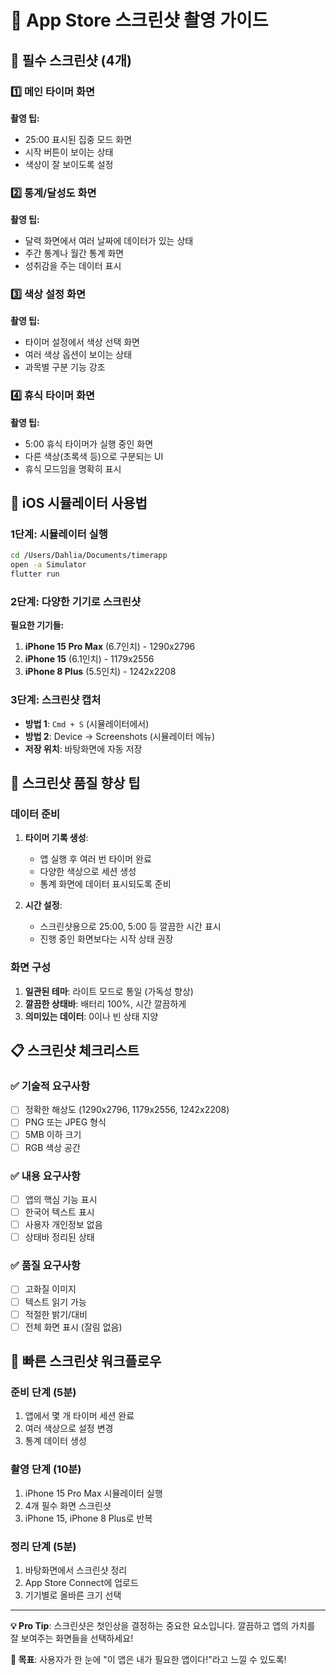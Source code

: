 # 📸 App Store 스크린샷 촬영 가이드

## 🎯 필수 스크린샷 (4개)

### 1️⃣ 메인 타이머 화면
**촬영 팁:**
- 25:00 표시된 집중 모드 화면
- 시작 버튼이 보이는 상태
- 색상이 잘 보이도록 설정

### 2️⃣ 통계/달성도 화면  
**촬영 팁:**
- 달력 화면에서 여러 날짜에 데이터가 있는 상태
- 주간 통계나 월간 통계 화면
- 성취감을 주는 데이터 표시

### 3️⃣ 색상 설정 화면
**촬영 팁:**
- 타이머 설정에서 색상 선택 화면
- 여러 색상 옵션이 보이는 상태
- 과목별 구분 기능 강조

### 4️⃣ 휴식 타이머 화면
**촬영 팁:**
- 5:00 휴식 타이머가 실행 중인 화면
- 다른 색상(초록색 등)으로 구분되는 UI
- 휴식 모드임을 명확히 표시

## 📱 iOS 시뮬레이터 사용법

### 1단계: 시뮬레이터 실행
```bash
cd /Users/Dahlia/Documents/timerapp
open -a Simulator
flutter run
```

### 2단계: 다양한 기기로 스크린샷
**필요한 기기들:**
1. **iPhone 15 Pro Max** (6.7인치) - 1290x2796
2. **iPhone 15** (6.1인치) - 1179x2556
3. **iPhone 8 Plus** (5.5인치) - 1242x2208

### 3단계: 스크린샷 캡처
- **방법 1**: `Cmd + S` (시뮬레이터에서)
- **방법 2**: Device → Screenshots (시뮬레이터 메뉴)
- **저장 위치**: 바탕화면에 자동 저장

## 🎨 스크린샷 품질 향상 팁

### 데이터 준비
1. **타이머 기록 생성**:
   - 앱 실행 후 여러 번 타이머 완료
   - 다양한 색상으로 세션 생성
   - 통계 화면에 데이터 표시되도록 준비

2. **시간 설정**:
   - 스크린샷용으로 25:00, 5:00 등 깔끔한 시간 표시
   - 진행 중인 화면보다는 시작 상태 권장

### 화면 구성
1. **일관된 테마**: 라이트 모드로 통일 (가독성 향상)
2. **깔끔한 상태바**: 배터리 100%, 시간 깔끔하게
3. **의미있는 데이터**: 0이나 빈 상태 지양

## 📋 스크린샷 체크리스트

### ✅ 기술적 요구사항
- [ ] 정확한 해상도 (1290x2796, 1179x2556, 1242x2208)
- [ ] PNG 또는 JPEG 형식
- [ ] 5MB 이하 크기
- [ ] RGB 색상 공간

### ✅ 내용 요구사항  
- [ ] 앱의 핵심 기능 표시
- [ ] 한국어 텍스트 표시
- [ ] 사용자 개인정보 없음
- [ ] 상태바 정리된 상태

### ✅ 품질 요구사항
- [ ] 고화질 이미지
- [ ] 텍스트 읽기 가능
- [ ] 적절한 밝기/대비
- [ ] 전체 화면 표시 (잘림 없음)

## 🚀 빠른 스크린샷 워크플로우

### 준비 단계 (5분)
1. 앱에서 몇 개 타이머 세션 완료
2. 여러 색상으로 설정 변경
3. 통계 데이터 생성

### 촬영 단계 (10분)
1. iPhone 15 Pro Max 시뮬레이터 실행
2. 4개 필수 화면 스크린샷
3. iPhone 15, iPhone 8 Plus로 반복

### 정리 단계 (5분)
1. 바탕화면에서 스크린샷 정리
2. App Store Connect에 업로드
3. 기기별로 올바른 크기 선택

---

**💡 Pro Tip**: 스크린샷은 첫인상을 결정하는 중요한 요소입니다. 
깔끔하고 앱의 가치를 잘 보여주는 화면들을 선택하세요!

**🎯 목표**: 사용자가 한 눈에 "이 앱은 내가 필요한 앱이다!"라고 느낄 수 있도록!
